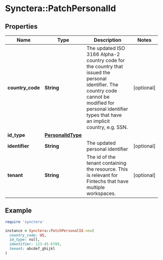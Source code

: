 # Synctera::PatchPersonalId

## Properties

| Name | Type | Description | Notes |
| ---- | ---- | ----------- | ----- |
| **country_code** | **String** | The updated ISO 3166 Alpha-2 country code for the country that issued the personal identifier. The country code cannot be modified for personal identifier types that have an implicit country, e.g. SSN.  | [optional] |
| **id_type** | [**PersonalIdType**](PersonalIdType.md) |  |  |
| **identifier** | **String** | The updated personal identifier | [optional] |
| **tenant** | **String** | The id of the tenant containing the resource. This is relevant for Fintechs that have multiple workspaces.  | [optional] |

## Example

```ruby
require 'synctera'

instance = Synctera::PatchPersonalId.new(
  country_code: US,
  id_type: null,
  identifier: 123-45-6789,
  tenant: abcdef_ghijkl
)
```

